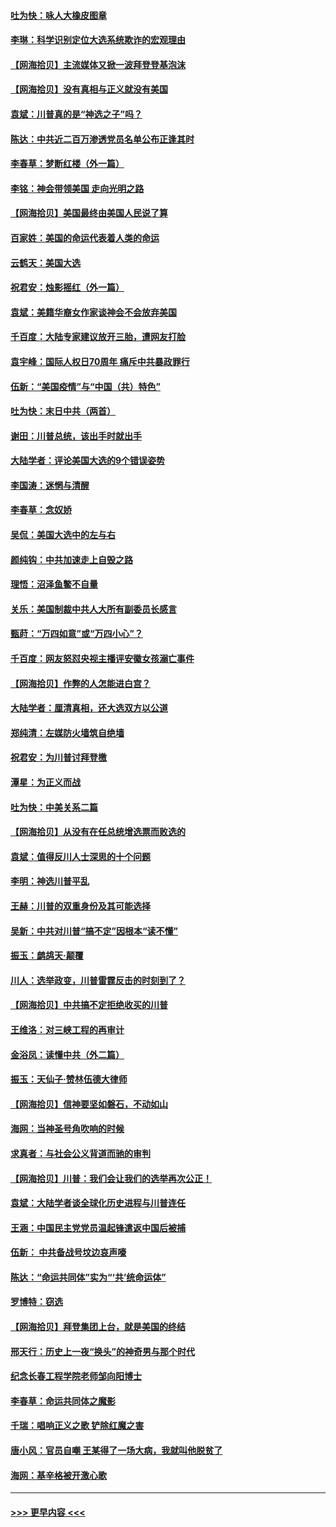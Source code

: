 #### [吐为快：咏人大橡皮图章](../pages/nsc993/n12624470.md?t=12162002) 
#### [李琳：科学识别定位大选系统欺诈的宏观理由](../pages/nsc993/n12624340.md?t=12162002) 
#### [【网海拾贝】主流媒体又掀一波拜登登基泡沫](../pages/nsc993/n12624000.md?t=12162002) 
#### [【网海拾贝】没有真相与正义就没有美国](../pages/nsc993/n12621885.md?t=12162002) 
#### [袁斌：川普真的是“神选之子”吗？](../pages/nsc993/n12621749.md?t=12162002) 
#### [陈达：中共近二百万渗透党员名单公布正逢其时](../pages/nsc993/n12620870.md?t=12162002) 
#### [李春草：梦断红楼（外一篇）](../pages/nsc993/n12619122.md?t=12162002) 
#### [李铭：神会带领美国 走向光明之路](../pages/nsc993/n12618584.md?t=12162002) 
#### [【网海拾贝】美国最终由美国人民说了算](../pages/nsc993/n12617255.md?t=12162002) 
#### [百家姓：美国的命运代表着人类的命运](../pages/nsc993/n12615838.md?t=12162002) 
#### [云鹤天：美国大选](../pages/nsc993/n12615994.md?t=12162002) 
#### [祝君安：烛影摇红（外一篇）](../pages/nsc993/n12615975.md?t=12162002) 
#### [袁斌：美籍华裔女作家谈神会不会放弃美国](../pages/nsc993/n12615263.md?t=12162002) 
#### [千百度：大陆专家建议放开三胎，遭网友打脸](../pages/nsc993/n12614456.md?t=12162002) 
#### [袁宇峰：国际人权日70周年 痛斥中共暴政罪行](../pages/nsc993/n12611965.md?t=12162002) 
#### [伍新：“美国疫情”与“中国（共）特色”](../pages/nsc993/n12611463.md?t=12162002) 
#### [吐为快：末日中共（两首）](../pages/nsc993/n12611461.md?t=12162002) 
#### [谢田：川普总统，该出手时就出手](../pages/nsc993/n12610905.md?t=12162002) 
#### [大陆学者：评论美国大选的9个错误姿势](../pages/nsc993/n12609586.md?t=12162002) 
#### [李国涛：迷惘与清醒](../pages/nsc993/n12607532.md?t=12162002) 
#### [李春草：念奴娇](../pages/nsc993/n12607083.md?t=12162002) 
#### [吴侃：美国大选中的左与右](../pages/nsc993/n12607054.md?t=12162002) 
#### [颜纯钩：中共加速走上自毁之路](../pages/nsc993/n12606473.md?t=12162002) 
#### [理悟：沼泽鱼鳖不自量](../pages/nsc993/n12606454.md?t=12162002) 
#### [关乐：美国制裁中共人大所有副委员长感言](../pages/nsc993/n12606442.md?t=12162002) 
#### [甄莳：“万四如意”或“万四小心”？](../pages/nsc993/n12606091.md?t=12162002) 
#### [千百度：网友怒怼央视主播评安徽女孩溺亡事件](../pages/nsc993/n12605370.md?t=12162002) 
#### [【网海拾贝】作弊的人怎能进白宫？](../pages/nsc993/n12603546.md?t=12162002) 
#### [大陆学者：厘清真相，还大选双方以公道](../pages/nsc993/n12603475.md?t=12162002) 
#### [郑纯清：左媒防火墙筑自绝墙](../pages/nsc993/n12602226.md?t=12162002) 
#### [祝君安：为川普讨拜登檄](../pages/nsc993/n12602199.md?t=12162002) 
#### [潭星：为正义而战](../pages/nsc993/n12600926.md?t=12162002) 
#### [吐为快：中美关系二篇](../pages/nsc993/n12600908.md?t=12162002) 
#### [【网海拾贝】从没有在任总统增选票而败选的](../pages/nsc993/n12600435.md?t=12162002) 
#### [袁斌：值得反川人士深思的十个问题](../pages/nsc993/n12600332.md?t=12162002) 
#### [李明：神选川普平乱](../pages/nsc993/n12599751.md?t=12162002) 
#### [王赫：川普的双重身份及其可能选择](../pages/nsc993/n12599723.md?t=12162002) 
#### [吴新：中共对川普“搞不定”因根本“读不懂”](../pages/nsc993/n12599502.md?t=12162002) 
#### [振玉：鹧鸪天‧颠覆](../pages/nsc993/n12599494.md?t=12162002) 
#### [川人：选举政变，川普雷霆反击的时刻到了？](../pages/nsc993/n12599291.md?t=12162002) 
#### [【网海拾贝】中共搞不定拒绝收买的川普](../pages/nsc993/n12598955.md?t=12162002) 
#### [王维洛：对三峡工程的再审计](../pages/nsc993/n12598436.md?t=12162002) 
#### [金浴凤：读懂中共（外二篇）](../pages/nsc993/n12597943.md?t=12162002) 
#### [振玉：天仙子‧赞林伍德大律师](../pages/nsc993/n12597929.md?t=12162002) 
#### [【网海拾贝】信神要坚如磐石，不动如山](../pages/nsc993/n12597901.md?t=12162002) 
#### [海网：当神圣号角吹响的时候](../pages/nsc993/n12595891.md?t=12162002) 
#### [求真者：与社会公义背道而驰的审判](../pages/nsc993/n12595868.md?t=12162002) 
#### [【网海拾贝】川普：我们会让我们的选举再次公正！](../pages/nsc993/n12594930.md?t=12162002) 
#### [袁斌：大陆学者谈全球化历史进程与川普连任](../pages/nsc993/n12594690.md?t=12162002) 
#### [王涵：中国民主党党员温起锋遣返中国后被捕](../pages/nsc993/n12594540.md?t=12162002) 
#### [伍新： 中共备战号坟边哀声嚎](../pages/nsc993/n12593086.md?t=12162002) 
#### [陈达：“命运共同体”实为“‘共’统命运体”](../pages/nsc993/n12590865.md?t=12162002) 
#### [罗博特：窃选](../pages/nsc993/n12590619.md?t=12162002) 
#### [【网海拾贝】拜登集团上台，就是美国的终结](../pages/nsc993/n12589725.md?t=12162002) 
#### [邢天行：历史上一夜“换头”的神奇男与那个时代](../pages/nsc993/n12589424.md?t=12162002) 
#### [纪念长春工程学院老师邹向阳博士](../pages/nsc993/n12585390.md?t=12162002) 
#### [李春草：命运共同体之魔影](../pages/nsc993/n12585026.md?t=12162002) 
#### [千瑞：唱响正义之歌 铲除红魔之害](../pages/nsc993/n12585002.md?t=12162002) 
#### [唐小风：官员自嘲 王某得了一场大病，我就叫他脱贫了](../pages/nsc993/n12584981.md?t=12162002) 
#### [海网：基辛格被开激心歌](../pages/nsc993/n12584946.md?t=12162002) 

----
#### [ >>> 更早内容 <<< ](../indexes/nsc993-earlier.md)
